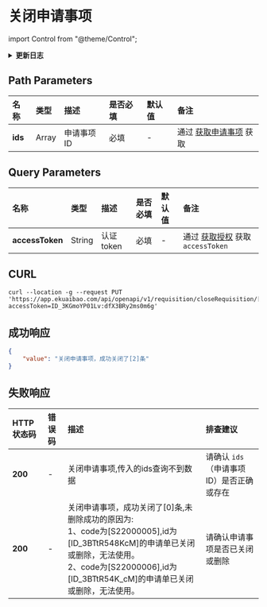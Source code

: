 # 关闭申请事项

import Control from "@theme/Control";

<Control
method="PUT"
url="/api/openapi/v1/requisition/closeRequisition/[`ids`]"
/>

<details>
  <summary><b>更新日志</b></summary>
  <div>

  [**1.8.0**](/docs/open-api/notice/update-log#180) -> 🆕 新增了本接口。<br/>

  </div>
</details>

## Path Parameters

| 名称 | 类型 | 描述 | 是否必填 | 默认值 | 备注 |
| :--- | :--- | :--- | :--- |:--- | :--- |
| **ids**   | Array | 申请事项ID | 必填 | - | 通过 [获取申请事项](/docs/open-api/flows/get-requisition-all) 获取 |


## Query Parameters

| 名称 | 类型 | 描述 | 是否必填 | 默认值 | 备注 |
| :--- | :--- | :--- | :--- |:--- | :--- |
| **accessToken** | String | 认证token | 必填 | - | 通过 [获取授权](/docs/open-api/getting-started/auth) 获取 `accessToken` |

## CURL
```shell
curl --location -g --request PUT 'https://app.ekuaibao.com/api/openapi/v1/requisition/closeRequisition/[ID_3BTtR548KcM,ID_3BTtR54K_cM]?accessToken=ID_3KGmoYP01Lv:dfX3BRy2ms0m6g'
```

## 成功响应
```json
{
    "value": "关闭申请事项，成功关闭了[2]条"
}
```

## 失败响应
| HTTP状态码 | 错误码 | 描述 | 排查建议 |
| :--- | :--- | :--- | :--- |
| **200** | - | 关闭申请事项,传入的ids查询不到数据 | 请确认 `ids`（申请事项ID）是否正确或存在 | 
| **200** | - | 关闭申请事项，成功关闭了[0]条,未删除成功的原因为:<br/>1、code为[S22000005],id为[ID_3BTtR548KcM]的申请单已关闭或删除，无法使用。<br/>2、code为[S22000006],id为[ID_3BTtR54K_cM]的申请单已关闭或删除，无法使用。 | 请确认申请事项是否已关闭或删除 | 
